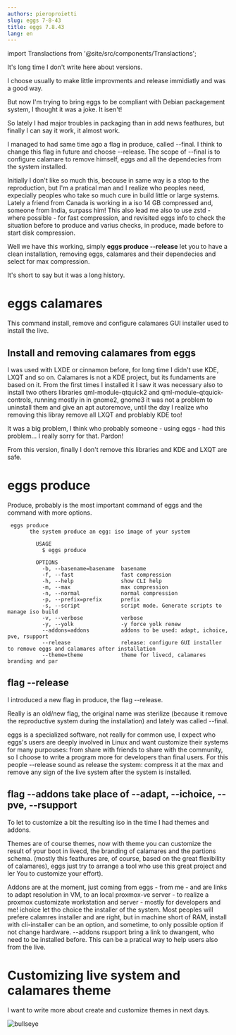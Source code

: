```yaml
---
authors: pieroproietti
slug: eggs 7-8-43
title: eggs 7.8.43
lang: en
---
```

import Translactions from '@site/src/components/Translactions';

<Translactions />

It's long time I don't write here about versions.

I choose usually to make little improvments and release immidiatly and was a good way. 

But now I'm trying to bring eggs to be compliant with Debian packagement system, I thought it was a joke. It isen't!

So lately I had major troubles in packaging than in add news feathures, but finally I can say it work, it almost work.

I managed to had same time ago a flag in produce, called --final. I think to change this flag in future and choose --release. The scope of --final is to configure calamare to remove himself, eggs and all the dependecies from the system installed.

Initially I don't like so much this, becouse in same way is a stop to the reproduction, but I'm a pratical man and I realize who peoples need, expecially peoples who take so much cure in build little or large systems. Lately a friend from Canada is working in a iso 14 GB compressed and, someone from India, surpass him! This also lead me also to use zstd - where possible - for fast compression, and revisited eggs info to check the situation before to produce and varius checks, in produce, made before to start disk compression.

Well we have this working, simply **eggs produce --release** let you to have a clean installation, removing eggs, calamares and their dependecies and select for max compression.


It's short to say but it was a long history.


# eggs calamares
This command install, remove and configure calamares GUI installer used to install the live.

## Install and removing calamares from eggs

I was used with LXDE or cinnamon before, for long time I didn't use KDE, LXQT and so on. Calamares is not a KDE project, but its fundaments are based on it. From the first times I installed it I saw it was necessary also to install two others libraries qml-module-qtquick2 and qml-module-qtquick-controls, running mostly in in gnome2, gnome3 it was not a problem to uninstall them and give an apt autoremove, until the day I realize who removing this libray remove all LXQT and problably KDE too!

It was a big problem, I think who probably someone - using eggs - had this problem... I really sorry for that. Pardon!

From this version, finally I don't remove this libraries and KDE and LXQT are safe.

# eggs produce
Produce, probably is the most important command of eggs and the command with more options. 

```
 eggs produce
       the system produce an egg: iso image of your system

         USAGE
           $ eggs produce

         OPTIONS
           -b, --basename=basename  basename
           -f, --fast               fast compression
           -h, --help               show CLI help
           -m, --max                max compression
           -n, --normal             normal compression
           -p, --prefix=prefix      prefix
           -s, --script             script mode. Generate scripts to manage iso build
           -v, --verbose            verbose
           -y, --yolk               -y force yolk renew
           --addons=addons          addons to be used: adapt, ichoice, pve, rsupport
           --release                release: configure GUI installer to remove eggs and calamares after installation
           --theme=theme            theme for livecd, calamares branding and par
```

## flag --release
I introduced a new flag in produce, the flag --release.

Really is an old/new flag, the original name was sterilize (because it remove the reproductive system during the installation) and lately was called --final.

eggs is a specialized software, not really for common use, I expect who eggs's users are deeply involved in Linux and want customize their systems for many purpouses: from share with friends to share with the community, so I choose to write a program more for developers than final users. For this people --release sound as release the system: compress it at the max and remove any sign of the live system after the system is installed.

## flag --addons take place of --adapt, --ichoice, --pve, --rsupport
To let to customize a bit the resulting iso in the time I had themes and addons. 

Themes are of course themes, now with theme you can customize the result of your boot in livecd, the branding of calamares and the partions schema. (mostly this feathures are, of course, based on the great flexibility of calamares), eggs just try to arrange a tool who use this great project and ler You to customize your effort). 

Addons are at the moment, just coming from eggs - from me - and are links to adapt resolution in VM, to an local proxmox-ve server - to realize a proxmox customizate workstation and server - mostly for developers and me! ichoice let tho choice the installer of the system. Most peoples will prefere calamres installer and are right, but in machine short of RAM, install with cli-installer can be an option, and sometime, to only possible option if not change hardware. --addons rsupport bring a link to dwangent, who need to be installed before. This can be a pratical way to help users also from the live.


# Customizing live system and calamares theme

I want to write more about create and customize themes in next days.

![bullseye](/images/v7.8.42.png)



